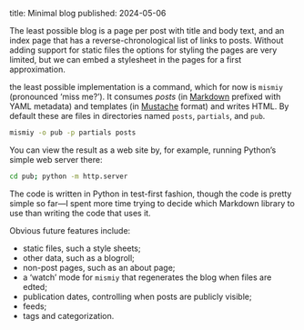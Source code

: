 title: Minimal blog
published: 2024-05-06

The least possible blog is a page per post with title and body text, and 
an index page that has a reverse-chronological list of links to posts. Without
adding support for static files the options for styling the pages are very
limited, but we can embed a stylesheet in the pages for a first approximation.

the least possible implementation is a command, which for now is `mismiy`
(pronounced ‘miss me?’). It consumes _posts_ (in [Markdown][] prefixed with YAML
metadata) and templates (in [Mustache][] format) and writes HTML. By default
these are files in directories named `posts`, `partials`, and `pub`.

```sh
mismiy -o pub -p partials posts
```

You can view the result as a web site by, for example, running Python’s
simple web server there:

```sh
cd pub; python -m http.server
```

The code is written in Python in test-first fashion, though the code is pretty
simple so far—I spent more time trying to decide which Markdown library to
use than writing the code that uses it.

Obvious future features include:
- static files, such a style sheets;
- other data, such as a blogroll;
- non-post pages, such as an about page;
- a ‘watch’ mode for `mismiy` that regenerates the blog when files are edted;
- publication dates, controlling when posts are publicly visible;
- feeds;
- tags and categorization.


[markdown]: https://commonmark.org
[mustache]: http://mustache.github.io
